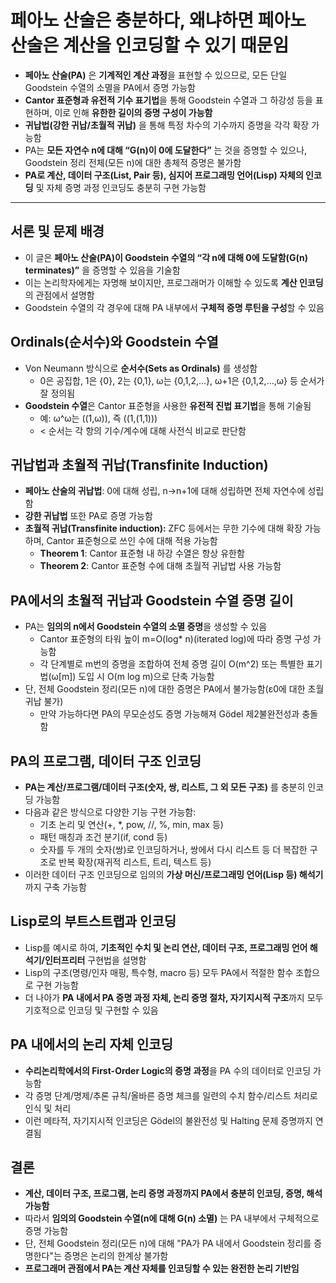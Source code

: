 # 페아노 산술은 충분하다, 왜냐하면 페아노 산술은 계산을 인코딩할 수 있기 때문임


* **페아노 산술(PA)** 은 **기계적인 계산 과정**을 표현할 수 있으므로, 모든 단일 Goodstein 수열의 소멸을 PA에서 증명 가능함
* **Cantor 표준형과 유전적 기수 표기법**을 통해 Goodstein 수열과 그 하강성 등을 표현하며, 이로 인해 **유한한 길이의 증명 구성이 가능함**
* **귀납법(강한 귀납/초월적 귀납)** 을 통해 특정 차수의 기수까지 증명을 각각 확장 가능함
* PA는 **모든 자연수 n에 대해 “G(n)이 0에 도달한다”** 는 것을 증명할 수 있으나, Goodstein 정리 전체(모든 n)에 대한 총체적 증명은 불가함
* **PA로 계산, 데이터 구조(List, Pair 등), 심지어 프로그래밍 언어(Lisp) 자체의 인코딩** 및 자체 증명 과정 인코딩도 충분히 구현 가능함

---

서론 및 문제 배경
----------

* 이 글은 **페아노 산술(PA)이 Goodstein 수열의 “각 n에 대해 0에 도달함(G(n) terminates)”** 을 증명할 수 있음을 기술함
* 이는 논리학자에게는 자명해 보이지만, 프로그래머가 이해할 수 있도록 **계산 인코딩**의 관점에서 설명함
* Goodstein 수열의 각 경우에 대해 PA 내부에서 **구체적 증명 루틴을 구성**할 수 있음

Ordinals(순서수)와 Goodstein 수열
---------------------------

* Von Neumann 방식으로 **순서수(Sets as Ordinals)** 를 생성함
  + 0은 공집합, 1은 {0}, 2는 {0,1}, ω는 {0,1,2,…}, ω+1은 {0,1,2,…,ω} 등 순서가 잘 정의됨
* **Goodstein 수열**은 Cantor 표준형을 사용한 **유전적 진법 표기법**을 통해 기술됨
  + 예: ω^ω는 ((1,ω)), 즉 ((1,(1,1)))
  + < 순서는 각 항의 기수/계수에 대해 사전식 비교로 판단함

귀납법과 초월적 귀납(Transfinite Induction)
----------------------------------

* **페아노 산술의 귀납법**: 0에 대해 성립, n→n+1에 대해 성립하면 전체 자연수에 성립함
* **강한 귀납법** 또한 PA로 증명 가능함
* **초월적 귀납(Transfinite induction):** ZFC 등에서는 무한 기수에 대해 확장 가능하며, Cantor 표준형으로 쓰인 수에 대해 적용 가능함
  + **Theorem 1**: Cantor 표준형 내 하강 수열은 항상 유한함
  + **Theorem 2**: Cantor 표준형 수에 대해 초월적 귀납법 사용 가능함

PA에서의 초월적 귀납과 Goodstein 수열 증명 길이
--------------------------------

* PA는 **임의의 n에서 Goodstein 수열의 소멸 증명**을 생성할 수 있음
  + Cantor 표준형의 타워 높이 m=O(log\* n)(iterated log)에 따라 증명 구성 가능함
  + 각 단계별로 m번의 증명을 조합하여 전체 증명 길이 O(m^2) 또는 특별한 표기법(ω[m]) 도입 시 O(m log m)으로 단축 가능함
* 단, 전체 Goodstein 정리(모든 n)에 대한 증명은 PA에서 불가능함(ε0에 대한 초월귀납 불가)
  + 만약 가능하다면 PA의 무모순성도 증명 가능해져 Gödel 제2불완전성과 충돌함

PA의 프로그램, 데이터 구조 인코딩
--------------------

* **PA는 계산/프로그램/데이터 구조(숫자, 쌍, 리스트, 그 외 모든 구조)** 를 충분히 인코딩 가능함
* 다음과 같은 방식으로 다양한 기능 구현 가능함:
  + 기초 논리 및 연산(+, \*, pow, //, %, min, max 등)
  + 패턴 매칭과 조건 분기(if, cond 등)
  + 숫자를 두 개의 숫자(쌍)로 인코딩하거나, 쌍에서 다시 리스트 등 더 복잡한 구조로 반복 확장(재귀적 리스트, 트리, 텍스트 등)
* 이러한 데이터 구조 인코딩으로 임의의 **가상 머신/프로그래밍 언어(Lisp 등) 해석기**까지 구축 가능함

Lisp로의 부트스트랩과 인코딩
-----------------

* Lisp를 예시로 하여, **기초적인 수치 및 논리 연산, 데이터 구조, 프로그래밍 언어 해석기/인터프리터** 구현법을 설명함
* Lisp의 구조(명령/인자 매핑, 특수형, macro 등) 모두 PA에서 적절한 함수 조합으로 구현 가능함
* 더 나아가 **PA 내에서 PA 증명 과정 자체, 논리 증명 절차, 자기지시적 구조**까지 모두 기호적으로 인코딩 및 구현할 수 있음

PA 내에서의 논리 자체 인코딩
-----------------

* **수리논리학에서의 First-Order Logic의 증명 과정**을 PA 수의 데이터로 인코딩 가능함
* 각 증명 단계/명제/추론 규칙/올바른 증명 체크를 일련의 수치 함수/리스트 처리로 인식 및 처리
* 이런 메타적, 자기지시적 인코딩은 Gödel의 불완전성 및 Halting 문제 증명까지 연결됨

결론
--

* **계산, 데이터 구조, 프로그램, 논리 증명 과정까지 PA에서 충분히 인코딩, 증명, 해석 가능함**
* 따라서 **임의의 Goodstein 수열(n에 대해 G(n) 소멸)** 는 PA 내부에서 구체적으로 증명 가능함
* 단, 전체 Goodstein 정리(모든 n)에 대해 "PA가 PA 내에서 Goodstein 정리를 증명한다"는 증명은 논리의 한계상 불가함
* **프로그래머 관점에서 PA는 계산 자체를 인코딩할 수 있는 완전한 논리 기반임**
